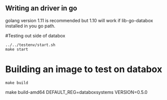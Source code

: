 ## Writing an driver in go

golang version 1.11 is recommended but 1.10 will work if lib-go-databox installed in you go path.

#Testing out side of databox

```
../../testenv/start.sh
make start
```

# Building an image to test on databox

```
make build
```
make build-amd64 DEFAULT_REG=databoxsystems VERSION=0.5.0
```
